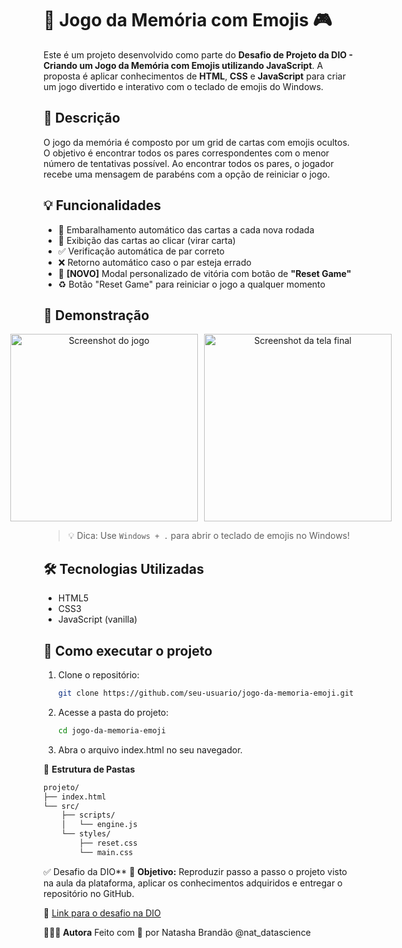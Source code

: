 # 🧠 Jogo da Memória com Emojis 🎮

Este é um projeto desenvolvido como parte do **Desafio de Projeto da DIO - Criando um Jogo da Memória com Emojis utilizando JavaScript**. A proposta é aplicar conhecimentos de **HTML**, **CSS** e **JavaScript** para criar um jogo divertido e interativo com o teclado de emojis do Windows.

## 📌 Descrição

O jogo da memória é composto por um grid de cartas com emojis ocultos. O objetivo é encontrar todos os pares correspondentes com o menor número de tentativas possível. Ao encontrar todos os pares, o jogador recebe uma mensagem de parabéns com a opção de reiniciar o jogo.

## 💡 Funcionalidades

- 🔁 Embaralhamento automático das cartas a cada nova rodada
- 🧠 Exibição das cartas ao clicar (virar carta)
- ✅ Verificação automática de par correto
- ❌ Retorno automático caso o par esteja errado
- 🎉 **[NOVO]** Modal personalizado de vitória com botão de **"Reset Game"**
- ♻️ Botão "Reset Game" para reiniciar o jogo a qualquer momento

## 📸 Demonstração

<p align="center" style="display: flex; justify-content: center; gap: 10px;">
  <img src="Jogo.png" alt="Screenshot do jogo" style="height: 300px; width: auto; object-fit: cover;" />
  <img src="Tela final.png" alt="Screenshot da tela final" style="height: 300px; width: auto; object-fit: cover;" />
</p>

> 💡 Dica: Use `Windows + .` para abrir o teclado de emojis no Windows!

## 🛠️ Tecnologias Utilizadas

- HTML5
- CSS3
- JavaScript (vanilla)

## 🚀 Como executar o projeto

1. Clone o repositório:
   ```bash
   git clone https://github.com/seu-usuario/jogo-da-memoria-emoji.git

2. Acesse a pasta do projeto:
   ```bash
   cd jogo-da-memoria-emoji


3. Abra o arquivo index.html no seu navegador.

📁 **Estrutura de Pastas**

```bash
projeto/
├── index.html
└── src/
    ├── scripts/
    │   └── engine.js
    └── styles/
        ├── reset.css
        └── main.css
```

✅ Desafio da DIO**
🎯 **Objetivo:** Reproduzir passo a passo o projeto visto na aula da plataforma, aplicar os conhecimentos adquiridos e entregar o repositório no GitHub.

🔗 [Link para o desafio na DIO](https://web.dio.me/project/criando-um-jogo-da-memoria-com-emojis/learning/b9abc3c3-bca8-4f8d-850f-0a450d7742cb?back=/track/coding-future-front-end-do-zero&tab=undefined&moduleId=undefined)


**🙋🏻‍♀️ Autora**
Feito com 💜 por Natasha Brandão
@nat_datascience